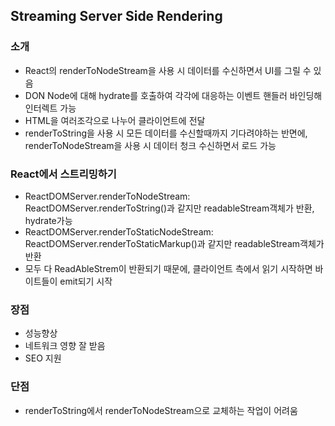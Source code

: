 ## Streaming Server Side Rendering
### 소개
- React의 renderToNodeStream을 사용 시 데이터를 수신하면서 UI를 그릴 수 있음
- DON Node에 대해 hydrate를 호출하여 각각에 대응하는 이벤트 핸들러 바인딩해 인터렉트 가능
- HTML을 여러조각으로 나누어 클라이언트에 전달
- renderToString을 사용 시 모든 데이터를 수신할때까지 기다려야하는 반면에, renderToNodeStream을 사용 시 데이터 청크 수신하면서 로드 가능
### React에서 스트리밍하기
- ReactDOMServer.renderToNodeStream: ReactDOMServer.renderToString()과 같지만 readableStream객체가 반환, hydrate가능
- ReactDOMServer.renderToStaticNodeStream: ReactDOMServer.renderToStaticMarkup()과 같지만 readableStream객체가 반환
- 모두 다 ReadAbleStrem이 반환되기 때문에, 클라이언트 측에서 읽기 시작하면 바이트들이 emit되기 시작
### 장점
- 성능향상
- 네트워크 영향 잘 받음
- SEO 지원
### 단점
- renderToString에서 renderToNodeStream으로 교체하는 작업이 어려움